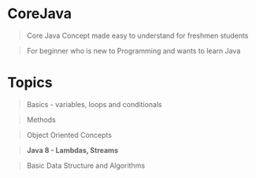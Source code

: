 # CoreJava
> Core Java Concept made easy to understand for freshmen students

> For beginner who is new to Programming and wants to learn Java

# Topics
  > Basics - variables, loops and conditionals 

  > Methods 
  
  > Object Oriented Concepts
  
  > **Java 8 - Lambdas, Streams**
  
  > Basic Data Structure and Algorithms
  
  
